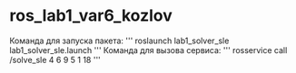 # ros_lab1_var6_kozlov
Команда для запуска пакета:
'''
roslaunch lab1_solver_sle lab1_solver_sle.launch
'''
Команда для вызова сервиса:
'''
rosservice call /solve_sle 4 6 9 5 1 18
'''
